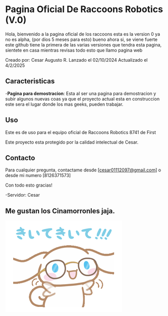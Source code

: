 # Pagina Oficial De Raccoons Robotics (V.0)
Hola, bienvenido a la pagina oficial de los raccoons esta es la version 0 ya no es alpha, (por dios 5 meses para esto) bueno ahora si, se viene fuerte este github tiene la primera de las varias versiones que tendra esta pagina, sientete en casa mientras revisas todo esto que llamo pagina web

Creado por: Cesar Augusto R.
Lanzado el 02/10/2024
Actualizado el 4/2/2025

## Caracteristicas
-**Pagina para demostracion**: Esta al ser una pagina para demostracion y subir algunos nuevas coas ya que el proyecto actual esta en construccion este sera el lugar donde los mas geeks, pueden trabajar.


 ## Uso
Este es de uso para el equipo oficial de Raccoons Robotics 8741 de First 

Este proyecto esta protegido por la calidad intelectual de Cesar.

## Contacto
Para cualquier pregunta, contactame desde [cesar01112097@gmail.com] o desde mi numero [8126371573]

Con todo esto gracias!

-Servidor: Cesar 

## Me gustan los Cinamorronles jaja.
![](https://github.com/KimkyL/KimkyL.github.io/blob/main/Carpeta(Archivos%202024%20Sistemas%20de%20la%20informacion%20para%20la%20competitividad)/cinnamoroll.gif)
